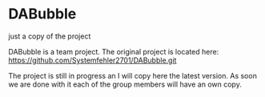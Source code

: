 # DABubble
just a copy of the project

DABubble is a team project.
The original project is located here: https://github.com/Systemfehler2701/DABubble.git

The project is still in progress an I will copy here the latest version.
As soon we are done with it each of the group members will have an own copy.
